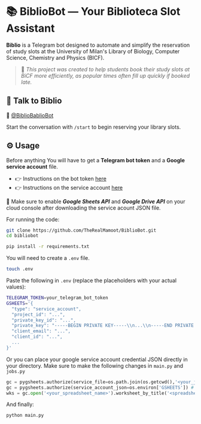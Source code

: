 # 📚 BiblioBot — Your Biblioteca Slot Assistant

**Biblio** is a Telegram bot designed to automate and simplify the reservation of study slots at the University of Milan's Library of Biology, Computer Science, Chemistry and Physics (BICF). 
> 📝 _This project was created to help students book their study slots at BiCF more efficiently, as popular times often fill up quickly if booked late._
## 🤖 Talk to Biblio

💬 [@BiblioBablioBot](https://t.me/BiblioBablioBot)

Start the conversation with `/start` to begin reserving your library slots.

## ⚙️ Usage

Before anything You will have to get a **Telegram bot token** and a **Google service account** file.
- 👉 Instructions on the bot token [here](https://core.telegram.org/api/bots)
- 👉 Instructions on the service account [here](https://cloud.google.com/iam/docs/service-account-overview)

📌 Make sure to enable ***Google Sheets API*** and ***Google Drive API*** on your cloud console after downloading the service acount JSON file.

For running the code:
```bash
git clone https://github.com/TheRealMamoot/BiblioBot.git
cd bibliobot

pip install -r requirements.txt
```
You will need to create a `.env` file. 
```bash
touch .env
```
Paste the following in `.env` (replace the placeholders with your actual values):
```bash
TELEGRAM_TOKEN=your_telegram_bot_token
GSHEETS='{
  "type": "service_account",
  "project_id": "...",
  "private_key_id": "...",
  "private_key": "-----BEGIN PRIVATE KEY-----\\n...\\n-----END PRIVATE KEY-----\\n",
  "client_email": "...",
  "client_id": "...",
  ...
}'
```
Or you can place your google service account credential JSON directly in your directory. 
Make sure to make the following changes in `main.py` and `jobs.py`
```python
gc = pygsheets.authorize(service_file=os.path.join(os.getcwd(),'<your_json_file>')) # Uncomment this line    
gc = pygsheets.authorize(service_account_json=os.environ['GSHEETS']) # Delete or comment this line
wks = gc.open('<your_spreadsheet_name>').worksheet_by_title('<spreadsheet_tab_name>') # Create a new Google sheet beforehand
```
And finally:
```bash
python main.py
```




























